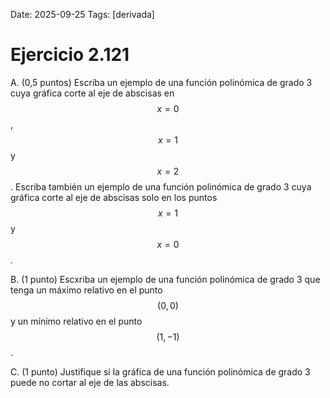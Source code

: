 Date: 2025-09-25
Tags: [derivada]

# Ejercicio 2.121


A.   (0,5 puntos) Escriba un ejemplo de una función polinómica de grado 3 cuya gráfica corte al eje de abscisas en  $$ x = 0$$  ,  $$ x=1$$   y  $$ x=2$$  . Escriba también un ejemplo de una función polinómica de grado 3 cuya gráfica corte al eje de abscisas solo en los puntos  $$ x=1$$   y  $$ x=0$$  .

B.   (1 punto) Escxriba un ejemplo de una función polinómica de grado 3 que tenga un máximo relativo en el punto  $$ (0,0)$$   y un mínimo relativo en el punto  $$ (1,-1)$$  .

C.   (1 punto) Justifique si la gráfica de una función polinómica de grado 3 puede no cortar al eje de las abscisas.

